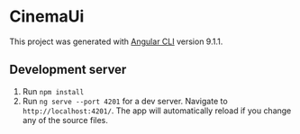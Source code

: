 # CinemaUi

This project was generated with [Angular CLI](https://github.com/angular/angular-cli) version 9.1.1.

## Development server
1. Run `npm install`
2. Run `ng serve --port 4201` for a dev server. Navigate to `http://localhost:4201/`. The app will automatically reload if you change any of the source files.
